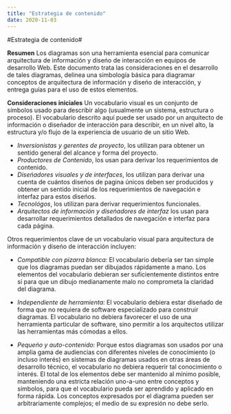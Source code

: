 ```yaml
---
title: "Estrategia de contenido"
date: 2020-11-03
---
```



#Estrategia de contenido#

__Resumen__
Los diagramas son una herramienta esencial para comunicar arquitectura de información y diseńo de interacción en equipos de desarrollo Web. Este documento trata las consideraciones en el desarrollo de tales diagramas, delinea una simbología básica para diagramar conceptos de arquitectura de información y diseńo de interacción, y entrega guías para el uso de estos elementos.

__Consideraciones iniciales__
Un vocabulario visual es un conjunto de símbolos usado para describir algo (usualmente un sistema, estructura o proceso). El vocabulario descrito aquí puede ser usado por un arquitecto de información o diseńador de interacción para describir, en un nivel alto, la estructura y/o flujo de la experiencia de usuario de un sitio Web.

* _Inversionistas y gerentes de proyecto_, los utilizan para obtener un sentido general del alcance y forma del proyecto.
* _Productores de Contenido_, los usan para derivar los requerimientos de contenido.
* _Diseńadores visuales y de interfaces_, los utilizan para derivar una cuenta de cuántos diseńos de pagina únicos deben ser producidos y obtener un sentido inicial de los requerimientos de navegación e interfaz para estos diseńos.
* _Tecnológos_, los utilizan para derivar requerimientos funcionales.
* _Arquitectos de información y diseńadores de interfaz_ los usan para desarrollar requerimientos detallados de navegación e interfaz para cada página.

Otros requerimientos clave de un vocabulario visual para arquitectura de información y diseńo de interacción incluyen:

* _Compatible con pizarra blanca:_ El vocabulario debería ser tan simple que los diagramas puedan ser dibujados rápidamente a mano. Los elementos del vocabulario debieran ser suficientemente distintos entre sí para que un dibujo medianamente malo no comprometa la claridad del diagrama.

* _Independiente de herramienta:_ El vocabulario debiera estar diseńado de forma que no requiera de software especializado para construir diagramas. El vocabulario no debiera favorecer el uso de una herramienta particular de software, sino permitir a los arquitectos utilizar las herramientas más cómodas a ellos.

* _Pequeńo y auto-contenido:_ Porque estos diagramas son usados por una amplia gama de audiencias con diferentes niveles de conocimiento (o incluso interés) en sistemas de diagramas usados en otras áreas de desarrollo técnico, el vocabulario no debiera requerir tal conocimiento o interés. El total de los elementos debe ser mantenido al mínimo posible, manteniendo una estricta relación uno-a-uno entre conceptos y símbolos, para que el vocabulario pueda ser aprendido y aplicado en forma rápida. Los conceptos expresados por el diagrama pueden ser arbitrariamente complejos; el medio de su expresión no debe serlo.